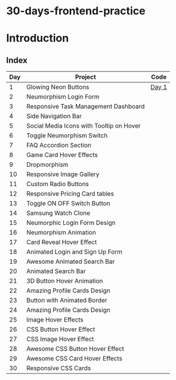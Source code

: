# 30-days-frontend-practice

# Introduction

## Index

Day	  | Project  | Code
------ | ----------- | ---
1 | Glowing Neon Buttons | [Day 1](https://github.com/karanrao-github/30-days-frontend-practice/tree/main/Day%201)
2| Neumorphism Login Form |
3| Responsive Task Management Dashboard |
4|Side Navigation Bar |
5|Social Media Icons with Tooltip on Hover |
6|Toggle Neumorphism Switch |
7|FAQ Accordion Section |
8|Game Card Hover Effects |
9|Dropmorphism |
10|Responsive Image Gallery|
11|Custom Radio Buttons |
12|Responsive Pricing Card tables |
13| Toggle ON OFF Switch Button |
14|Samsung Watch Clone |
15|Neumorphic Login Form Design
16|Neumorphism Animation
17|Card Reveal Hover Effect
18|Animated Login and Sign Up Form
19|Awesome Animated Search Bar
20|Animated Search Bar
21|3D Button Hover Animation
22|Amazing Profile Cards Design
23|Button with Animated Border
24|Amazing Profile Cards Design
25|Image Hover Effects
26|CSS Button Hover Effect
27|CSS Image Hover Effect
28|Awesome CSS Button Hover Effect
29|Awesome CSS Card Hover Effects
30|Responsive CSS Cards
